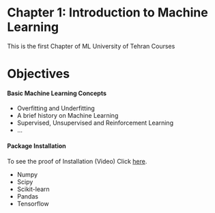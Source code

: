 # Chapter 1: Introduction to Machine Learning
This is the first Chapter of ML University of Tehran Courses

# Objectives
#### Basic Machine Learning Concepts
- Overfitting and Underfitting
- A brief history on Machine Learning 
- Supervised, Unsupervised and Reinforcement Learning
- ...
#### Package Installation
To see the proof of Installation (Video) Click [here](https://github.com/IAmMahdiyar/Chapter1-Machine-Learning/blob/main/Explaination%20Video.mp4).
- Numpy
- Scipy
- Scikit-learn
- Pandas
- Tensorflow
